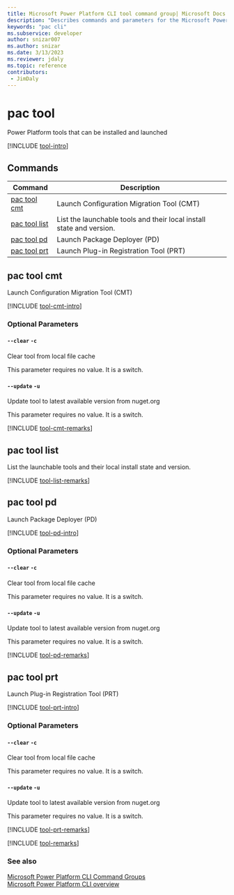 ```yaml
---
title: Microsoft Power Platform CLI tool command group| Microsoft Docs
description: "Describes commands and parameters for the Microsoft Power Platform CLI tool command group."
keywords: "pac cli"
ms.subservice: developer
author: snizar007
ms.author: snizar
ms.date: 3/13/2023
ms.reviewer: jdaly
ms.topic: reference
contributors: 
 - JimDaly
---
```

<!-- 
Do not edit this file. 
This file is generated by a program and any changes will be overwritten when this topic is re-generated.
Use the include files to add additional content to this topic.
-->
# pac tool

Power Platform tools that can be installed and launched

[!INCLUDE [tool-intro](includes/tool-intro.md)]

## Commands

|Command|Description|
|---------|---------|
|[pac tool cmt](#pac-tool-cmt)|Launch Configuration Migration Tool (CMT)|
|[pac tool list](#pac-tool-list)|List the launchable tools and their local install state and version.|
|[pac tool pd](#pac-tool-pd)|Launch Package Deployer (PD)|
|[pac tool prt](#pac-tool-prt)|Launch Plug-in Registration Tool (PRT)|


## pac tool cmt

Launch Configuration Migration Tool (CMT)

[!INCLUDE [tool-cmt-intro](includes/tool-cmt-intro.md)]


### Optional Parameters

#### `--clear` `-c`

Clear tool from local file cache

This parameter requires no value. It is a switch.

#### `--update` `-u`

Update tool to latest available version from nuget.org

This parameter requires no value. It is a switch.

[!INCLUDE [tool-cmt-remarks](includes/tool-cmt-remarks.md)]

## pac tool list

List the launchable tools and their local install state and version.

[!INCLUDE [tool-list-remarks](includes/tool-list-remarks.md)]

## pac tool pd

Launch Package Deployer (PD)

[!INCLUDE [tool-pd-intro](includes/tool-pd-intro.md)]


### Optional Parameters

#### `--clear` `-c`

Clear tool from local file cache

This parameter requires no value. It is a switch.

#### `--update` `-u`

Update tool to latest available version from nuget.org

This parameter requires no value. It is a switch.

[!INCLUDE [tool-pd-remarks](includes/tool-pd-remarks.md)]

## pac tool prt

Launch Plug-in Registration Tool (PRT)

[!INCLUDE [tool-prt-intro](includes/tool-prt-intro.md)]


### Optional Parameters

#### `--clear` `-c`

Clear tool from local file cache

This parameter requires no value. It is a switch.

#### `--update` `-u`

Update tool to latest available version from nuget.org

This parameter requires no value. It is a switch.

[!INCLUDE [tool-prt-remarks](includes/tool-prt-remarks.md)]

[!INCLUDE [tool-remarks](includes/tool-remarks.md)]

### See also

[Microsoft Power Platform CLI Command Groups](index.md)<br />
[Microsoft Power Platform CLI overview](../introduction.md)